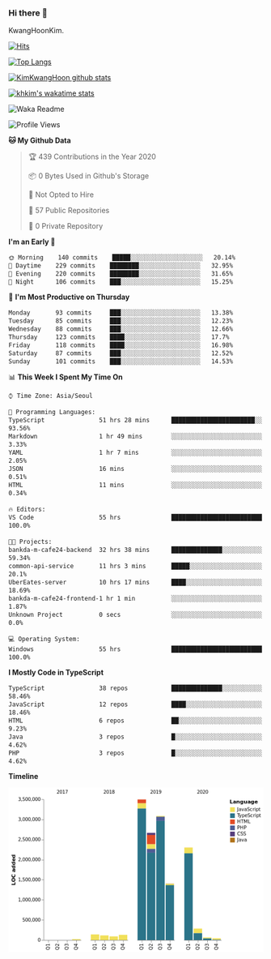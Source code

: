 ### Hi there 👋

KwangHoonKim.

[![Hits](https://hits.seeyoufarm.com/api/count/incr/badge.svg?url=https%3A%2F%2Fgithub.com%2Frhkdgns95)](https://hits.seeyoufarm.com)  

[![Top Langs](https://github-readme-stats.vercel.app/api/top-langs/?username=rhkdgns95&layout=compact)](https://github.com/anuraghazra/github-readme-stats)   

[![KimKwangHoon github stats](https://github-readme-stats.vercel.app/api?username=rhkdgns95&show_icons=true)](https://github.com/anuraghazra/github-readme-stats)  

[![khkim's wakatime stats](https://github-readme-stats.vercel.app/api/wakatime?username=rhkdgns95)](https://github.com/anuraghazra/github-readme-stats)

<!--
**rhkdgns95/rhkdgns95** is a ✨ _special_ ✨ repository because its `README.md` (this file) appears on your GitHub profile.

Here are some ideas to get you started:

- 🔭 I’m currently working on ...
- 🌱 I’m currently learning ...
- 👯 I’m looking to collaborate on ...
- 🤔 I’m looking for help with ...
- 💬 Ask me about ...
- 📫 How to reach me: ...
- 😄 Pronouns: ...
- ⚡ Fun fact: ...
-->



![Waka Readme](https://github.com/rhkdgns95/rhkdgns95/workflows/Waka%20Readme/badge.svg)
<!--START_SECTION:waka-->
![Profile Views](http://img.shields.io/badge/Profile%20Views-6-blue)

**🐱 My Github Data** 

> 🏆 439 Contributions in the Year 2020
 > 
> 📦 0 Bytes Used in Github's Storage 
 > 
> 🚫 Not Opted to Hire
 > 
> 📜 57 Public Repositories
 > 
> 🔑 0 Private Repository 
 > 
**I'm an Early 🐤** 

```text
🌞 Morning    140 commits    █████░░░░░░░░░░░░░░░░░░░░   20.14% 
🌆 Daytime    229 commits    ████████░░░░░░░░░░░░░░░░░   32.95% 
🌃 Evening    220 commits    ████████░░░░░░░░░░░░░░░░░   31.65% 
🌙 Night      106 commits    ███░░░░░░░░░░░░░░░░░░░░░░   15.25%

```
📅 **I'm Most Productive on Thursday** 

```text
Monday       93 commits     ███░░░░░░░░░░░░░░░░░░░░░░   13.38% 
Tuesday      85 commits     ███░░░░░░░░░░░░░░░░░░░░░░   12.23% 
Wednesday    88 commits     ███░░░░░░░░░░░░░░░░░░░░░░   12.66% 
Thursday     123 commits    ████░░░░░░░░░░░░░░░░░░░░░   17.7% 
Friday       118 commits    ████░░░░░░░░░░░░░░░░░░░░░   16.98% 
Saturday     87 commits     ███░░░░░░░░░░░░░░░░░░░░░░   12.52% 
Sunday       101 commits    ███░░░░░░░░░░░░░░░░░░░░░░   14.53%

```


📊 **This Week I Spent My Time On** 

```text
⌚︎ Time Zone: Asia/Seoul

💬 Programming Languages: 
TypeScript               51 hrs 28 mins      ███████████████████████░░   93.56% 
Markdown                 1 hr 49 mins        ░░░░░░░░░░░░░░░░░░░░░░░░░   3.33% 
YAML                     1 hr 7 mins         ░░░░░░░░░░░░░░░░░░░░░░░░░   2.05% 
JSON                     16 mins             ░░░░░░░░░░░░░░░░░░░░░░░░░   0.51% 
HTML                     11 mins             ░░░░░░░░░░░░░░░░░░░░░░░░░   0.34%

🔥 Editors: 
VS Code                  55 hrs              █████████████████████████   100.0%

🐱‍💻 Projects: 
bankda-m-cafe24-backend  32 hrs 38 mins      ██████████████░░░░░░░░░░░   59.34% 
common-api-service       11 hrs 3 mins       █████░░░░░░░░░░░░░░░░░░░░   20.1% 
UberEates-server         10 hrs 17 mins      ████░░░░░░░░░░░░░░░░░░░░░   18.69% 
bankda-m-cafe24-frontend-1 hr 1 min          ░░░░░░░░░░░░░░░░░░░░░░░░░   1.87% 
Unknown Project          0 secs              ░░░░░░░░░░░░░░░░░░░░░░░░░   0.0%

💻 Operating System: 
Windows                  55 hrs              █████████████████████████   100.0%

```

**I Mostly Code in TypeScript** 

```text
TypeScript               38 repos            ██████████████░░░░░░░░░░░   58.46% 
JavaScript               12 repos            ████░░░░░░░░░░░░░░░░░░░░░   18.46% 
HTML                     6 repos             ██░░░░░░░░░░░░░░░░░░░░░░░   9.23% 
Java                     3 repos             █░░░░░░░░░░░░░░░░░░░░░░░░   4.62% 
PHP                      3 repos             █░░░░░░░░░░░░░░░░░░░░░░░░   4.62%

```


**Timeline**

![Chart not found](https://raw.githubusercontent.com/rhkdgns95/rhkdgns95/master/charts/bar_graph.png) 


<!--END_SECTION:waka-->
